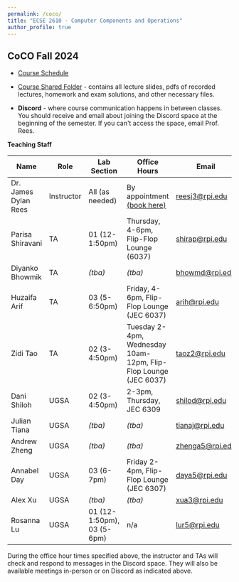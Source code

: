 ```yaml
---
permalink: /coco/
title: "ECSE 2610 - Computer Components and Operations"
author_profile: true
---
```


## CoCO Fall 2024

* [Course Schedule](https://docs.google.com/spreadsheets/d/e/2PACX-1vTFTzIa789whA-4VxH_iYTBH6Iw6khO3fnN55vdWAnzqf9dgjiQDtYZ-QxDIZ5dfPL73l1Tzf_NRtVZ/pubhtml)

* [Course Shared Folder](https://u.pcloud.link/publink/show?code=kZaTLJ5Zu3yACT5KnNz6NPiDhMISwy4nIFQy) - contains all lecture slides, pdfs of recorded lectures, homework and exam solutions, and other necessary files.
* **Discord** - where course communication happens in between classes.  You should receive and email about joining the Discord space at the beginning of the semester.  If you can't access the space, email Prof. Rees.

**Teaching Staff**

| Name  | Role | Lab Section | Office Hours | Email | Discord Name |
| ------------- | ------------- | ------------- | ------------- | ------------- | ------------- |
| Dr. James Dylan Rees | Instructor  | All (as needed)  | By appointment [(book here)](https://calendly.com/reesj3/class-help-meeting) | reesj3@rpi.edu  | j.dylanrees |
| Parisa Shiravani | TA  | 01 (12-1:50pm)  | Thursday, 4-6pm, Flip-Flop Lounge (6037) | shirap@rpi.edu  | parisan_sh |
| Diyanko Bhowmik | TA  | *(tba)*  | *(tba)* | bhowmd@rpi.edu  | diyanko |
| Huzaifa Arif | TA  | 03 (5-6:50pm) | Friday, 4-6pm, Flip-Flop Lounge (JEC 6037) | arih@rpi.edu  | huzaifa7496 |
| Zidi Tao | TA  | 02 (3-4:50pm)  | Tuesday 2-4pm, Wednesday 10am-12pm, Flip-Flop Lounge (JEC 6037) | taoz2@rpi.edu  | kiratau |
| Dani Shiloh | UGSA  | 02 (3-4:50pm) | 2-3pm, Thursday, JEC 6309 | shilod@rpi.edu  | *(tba)* |
| Julian Tiana | UGSA  | *(tba)*  | *(tba)* | tianaj@rpi.edu  | *(tba)* |
| Andrew Zheng | UGSA  | *(tba)*  | *(tba)* | zhenga5@rpi.edu  | *(tba)* |
| Annabel Day | UGSA  | 03 (6-7pm)  | Friday 2-4pm, Flip-Flop Lounge (JEC 6307) | daya5@rpi.edu  | *(tba)* |
| Alex Xu | UGSA  | *(tba)*  | *(tba)* | xua3@rpi.edu  | *(tba)* |
| Rosanna Lu | UGSA  | 01 (12-1:50pm), 03 (5-6pm)  | n/a | lur5@rpi.edu  | abcdefghijklmnorz |


During the office hour times specified above, the instructor and TAs will check and respond to messages in the Discord space.  They will also be available meetings in-person or on Discord as indicated above.


